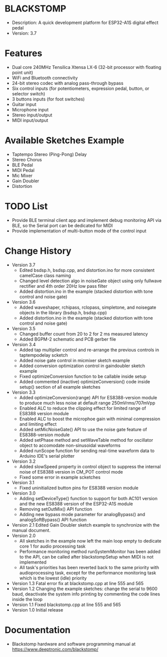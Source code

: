 # BLACKSTOMP
* Description: A quick development platform for ESP32-A1S digital effect pedal
* Version: 3.7

# Features
- Dual core 240MHz Tensilica Xtensa LX-6 (32-bit processor with floating point unit)
- WiFi and Bluetooth connectivity
- 24-bit stereo codec with analog pass-through bypass
- Six control inputs (for potentiometers, expression pedal, button, or selector switch)
- 3 buttons inputs (for foot switches)
- Guitar input
- Microphone input
- Stereo input/output
- MIDI input/output

# Available Sketches Example
- Taptempo Stereo (Ping-Pong) Delay 
- Stereo Chorus
- BLE Pedal
- MIDI Pedal
- Mic Mixer
- Gain Doubler
- Distortion
 
# TODO List
- Provide BLE terminal client app and implement debug monitoring API via BLE, so the Serial port can be dedicated for MIDI
- Provide implementation of multi-button mode of the control input

# Change History
* Version 3.7
  + Edited bsdsp.h, bsdsp.cpp, and distortion.ino for more consistent camelCase class naming
  + Changed level detection algo in noiseGate object using only fullwave rectifier and 4th order 20Hz low pass filter
  + Added distortion.ino in the example (stacked distortion with tone control and noise gate)
* Version 3.6
  + Added waveshaper, rchipass, rclopass, simpletone, and noisegate objects in the library (bsdsp.h, bsdsp.cpp)
  + Added distortion.ino in the example (stacked distortion with tone control and noise gate)
* Version 3.5
  + Changed buffer count from 20 to 2 for 2 ms measured latency
  + Added BGPM-2 schematic and PCB gerber file
* Version 3.4
  + Added tap multiplier control and re-arrange the previous controls in taptempodelay scketch
  + Added noise gate control in micmixer sketch example
  + Added conversion optimization control in gaindoubler sketch example
  + Fixed optimizeConversion function to be callable inside setup
  + Added commented (inactive) optimizeConversion() code inside setup() section of all example sketches
* Version 3.3
  + Added optimizeConversion(range) API for ES8388-version module to produce much less noise at default range 250mVrms/707mVpp
  + Enabled ALC to reduce the clipping effect for limited range of ES8388 version module
  + Enabled ALC to boost the microphoe gain with minimal compression and limiting effect
  + Added setMicNoiseGate() API to use the noise gate feature of ES8388-version module
  + Added setPhase method and setWaveTable method for oscillator object to accomodate non-sinusoidal waveforms
  + Added runScope function for sending real-time waveform data to Arduino IDE's serial plotter
* Version 3.2
  + Added slowSpeed property in control object to suppress the internal noise of ES8388 version in CM_POT control mode
  + Fixed some error in example scketches
* Version 3.1
  + Fixed uninitialized button pins for ES8388 version module
* Version 3.0 
  + Adding setDeviceType() function to support for both AC101 version and the new ES8388 version of the ESP32-A1S module
  + Removing setOutMix() API function
  + Adding new bypass mode parameter for analogBypass() and analogSoftBypass() API function
* Version 2.1 Edited Gain Doubler sketch example to synchronize with the manual document.
* Version 2.0
  + All sketches in the example now left the main loop empty to dedicate core 1 for audio processing task
  + Performance monitoring method runSystemMonitor has been added to the API, can be called after blackstompSetup when MIDI is not implemented
  + All task's priorities has been reverted back to the same priority with audioprocessing task, except for the performance monitoring task which is the lowest (idle) priority
* Version 1.3 Fatal error fix at blackstomp.cpp at line 555 and 565
* Version 1.2 Changing the example sketches: change the serial to 9600 baud, deactivate the system info printing by commenting the code lines inside the loop
* Version 1.1 Fixed blackstomp.cpp at line 555 and 565
* Version 1.0 Initial release

# Documentation
- Blackstomp hardware and software programming manual at https://www.deeptronic.com/blackstomp/
